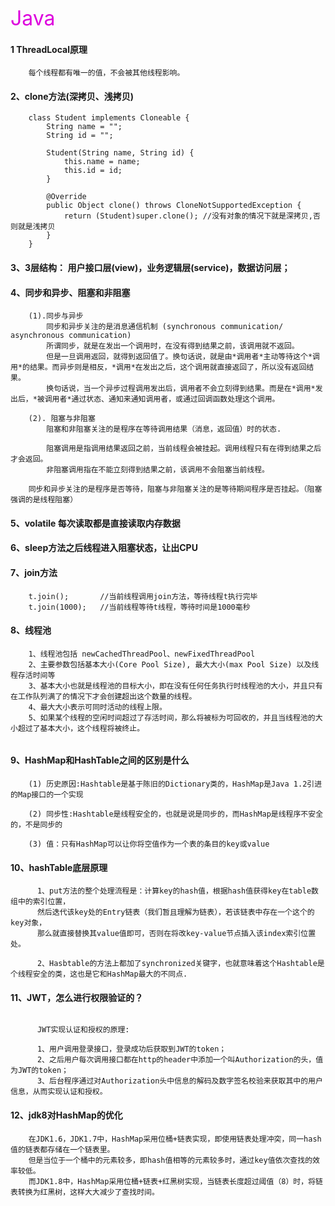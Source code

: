 <font color="#dd00dd" size=6>Java</font><br />

#### 1 ThreadLocal原理
```
    每个线程都有唯一的值，不会被其他线程影响。
```

#### 2、clone方法(深拷贝、浅拷贝)
```
    class Student implements Cloneable {
        String name = "";
        String id = "";

        Student(String name, String id) {
            this.name = name;
            this.id = id;
        }

        @Override
        public Object clone() throws CloneNotSupportedException {
            return (Student)super.clone(); //没有对象的情况下就是深拷贝,否则就是浅拷贝
        }
    }
```

#### 3、3层结构： 用户接口层(view)，业务逻辑层(service)，数据访问层；

#### 4、同步和异步、阻塞和非阻塞
```
    (1).同步与异步
        同步和异步关注的是消息通信机制 (synchronous communication/ asynchronous communication)
        所谓同步，就是在发出一个调用时，在没有得到结果之前，该调用就不返回。
        但是一旦调用返回，就得到返回值了。换句话说，就是由*调用者*主动等待这个*调用*的结果。而异步则是相反，*调用*在发出之后，这个调用就直接返回了，所以没有返回结果。
        换句话说，当一个异步过程调用发出后，调用者不会立刻得到结果。而是在*调用*发出后，*被调用者*通过状态、通知来通知调用者，或通过回调函数处理这个调用。

    (2). 阻塞与非阻塞
        阻塞和非阻塞关注的是程序在等待调用结果（消息，返回值）时的状态.

        阻塞调用是指调用结果返回之前，当前线程会被挂起。调用线程只有在得到结果之后才会返回。
        非阻塞调用指在不能立刻得到结果之前，该调用不会阻塞当前线程。

    同步和异步关注的是程序是否等待，阻塞与非阻塞关注的是等待期间程序是否挂起。（阻塞强调的是线程阻塞）
```

#### 5、volatile 每次读取都是直接读取内存数据

#### 6、sleep方法之后线程进入阻塞状态，让出CPU

#### 7、join方法
```
    t.join();       //当前线程调用join方法，等待线程t执行完毕
    t.join(1000);   //当前线程等待t线程，等待时间是1000毫秒
```

#### 8、线程池
```
    1、线程池包括 newCachedThreadPool、newFixedThreadPool
    2、主要参数包括基本大小(Core Pool Size), 最大大小(max Pool Size) 以及线程存活时间等
    3、基本大小也就是线程池的目标大小，即在没有任何任务执行时线程池的大小，并且只有在工作队列满了的情况下才会创建超出这个数量的线程。
    4、最大大小表示可同时活动的线程上限。
    5、如果某个线程的空闲时间超过了存活时间，那么将被标为可回收的，并且当线程池的大小超过了基本大小，这个线程将被终止。


```
#### 9、HashMap和HashTable之间的区别是什么
```
    (1) 历史原因:Hashtable是基于陈旧的Dictionary类的，HashMap是Java 1.2引进的Map接口的一个实现

    (2) 同步性:Hashtable是线程安全的，也就是说是同步的，而HashMap是线程序不安全的，不是同步的

    (3) 值：只有HashMap可以让你将空值作为一个表的条目的key或value

```

#### 10、hashTable底层原理

```
      1、put方法的整个处理流程是：计算key的hash值，根据hash值获得key在table数组中的索引位置，
      然后迭代该key处的Entry链表（我们暂且理解为链表），若该链表中存在一个这个的key对象，
      那么就直接替换其value值即可，否则在将改key-value节点插入该index索引位置处。

      2、Hasbtable的方法上都加了synchronized关键字，也就意味着这个Hashtable是个线程安全的类，这也是它和HashMap最大的不同点.

```

#### 11、JWT，怎么进行权限验证的？
```

      JWT实现认证和授权的原理:

      1、用户调用登录接口，登录成功后获取到JWT的token；
      2、之后用户每次调用接口都在http的header中添加一个叫Authorization的头，值为JWT的token；
      3、后台程序通过对Authorization头中信息的解码及数字签名校验来获取其中的用户信息，从而实现认证和授权。

```

#### 12、jdk8对HashMap的优化
```
    在JDK1.6，JDK1.7中，HashMap采用位桶+链表实现，即使用链表处理冲突，同一hash值的链表都存储在一个链表里。
    但是当位于一个桶中的元素较多，即hash值相等的元素较多时，通过key值依次查找的效率较低。
    而JDK1.8中，HashMap采用位桶+链表+红黑树实现，当链表长度超过阈值（8）时，将链表转换为红黑树，这样大大减少了查找时间。
```
